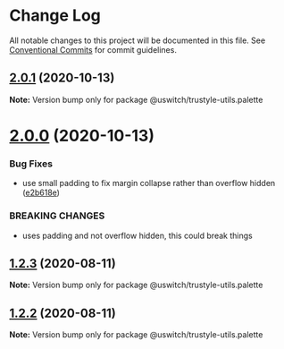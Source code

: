 # Change Log

All notable changes to this project will be documented in this file.
See [Conventional Commits](https://conventionalcommits.org) for commit guidelines.

## [2.0.1](https://github.com/uswitch/trustyle/compare/@uswitch/trustyle-utils.palette@2.0.0...@uswitch/trustyle-utils.palette@2.0.1) (2020-10-13)

**Note:** Version bump only for package @uswitch/trustyle-utils.palette





# [2.0.0](https://github.com/uswitch/trustyle/compare/@uswitch/trustyle-utils.palette@1.2.5...@uswitch/trustyle-utils.palette@2.0.0) (2020-10-13)


### Bug Fixes

* use small padding to fix margin collapse rather than overflow hidden ([e2b618e](https://github.com/uswitch/trustyle/commit/e2b618e))


### BREAKING CHANGES

* uses padding and not overflow hidden, this could break things





## [1.2.3](https://github.com/uswitch/trustyle/compare/@uswitch/trustyle-utils.palette@1.2.2...@uswitch/trustyle-utils.palette@1.2.3) (2020-08-11)

**Note:** Version bump only for package @uswitch/trustyle-utils.palette





## [1.2.2](https://github.com/uswitch/trustyle/compare/@uswitch/trustyle-utils.palette@1.2.1...@uswitch/trustyle-utils.palette@1.2.2) (2020-08-11)

**Note:** Version bump only for package @uswitch/trustyle-utils.palette
